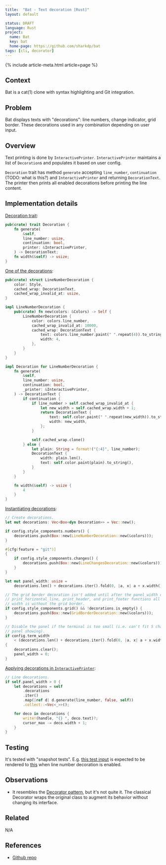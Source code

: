 ```yaml
---
title:  "Bat - Text decoration [Rust]"
layout: default

status: DRAFT
language: Rust
project:
  name: Bat
  key: bat
  home-page: https://github.com/sharkdp/bat
tags: [cli, decorator]
---
```


{% include article-meta.html article=page %}

## Context

Bat is a cat(1) clone with syntax highlighting and Git integration.

## Problem

Bat displays texts with "decorations": line numbers, change indicator, grid border. These decorations used in any combination depending on user input.

## Overview

Text printing is done by `InteractivePrinter`. `InteractivePrinter` maintains a list of `Decoration`s and populates it based on user config.

`Decoration` trait has method `generate` accepting `line_number`, `continuation` (TODO: what is this?) and `InteractivePrinter` and returning `DecorationText`. The printer then prints all enabled decorations before printing the line content.

## Implementation details

[Decoration trait](https://github.com/sharkdp/bat/blob/375d55aa5d7f3390e33febcc40a8d629b22926ae/src/decorations.rs#L12-L20):
```rust
pub(crate) trait Decoration {
    fn generate(
        &self,
        line_number: usize,
        continuation: bool,
        printer: &InteractivePrinter,
    ) -> DecorationText;
    fn width(&self) -> usize;
}
```

[One of the decorations](https://github.com/sharkdp/bat/blob/375d55aa5d7f3390e33febcc40a8d629b22926ae/src/decorations.rs#L22-L70):
```rust
pub(crate) struct LineNumberDecoration {
    color: Style,
    cached_wrap: DecorationText,
    cached_wrap_invalid_at: usize,
}

impl LineNumberDecoration {
    pub(crate) fn new(colors: &Colors) -> Self {
        LineNumberDecoration {
            color: colors.line_number,
            cached_wrap_invalid_at: 10000,
            cached_wrap: DecorationText {
                text: colors.line_number.paint(" ".repeat(4)).to_string(),
                width: 4,
            },
        }
    }
}

impl Decoration for LineNumberDecoration {
    fn generate(
        &self,
        line_number: usize,
        continuation: bool,
        _printer: &InteractivePrinter,
    ) -> DecorationText {
        if continuation {
            if line_number > self.cached_wrap_invalid_at {
                let new_width = self.cached_wrap.width + 1;
                return DecorationText {
                    text: self.color.paint(" ".repeat(new_width)).to_string(),
                    width: new_width,
                };
            }

            self.cached_wrap.clone()
        } else {
            let plain: String = format!("{:4}", line_number);
            DecorationText {
                width: plain.len(),
                text: self.color.paint(plain).to_string(),
            }
        }
    }

    fn width(&self) -> usize {
        4
    }
}
```

[Instantiating decorations](https://github.com/sharkdp/bat/blob/375d55aa5d7f3390e33febcc40a8d629b22926ae/src/printer.rs#L133-L164):

```rust
// Create decorations.
let mut decorations: Vec<Box<dyn Decoration>> = Vec::new();

if config.style_components.numbers() {
    decorations.push(Box::new(LineNumberDecoration::new(&colors)));
}

#[cfg(feature = "git")]
{
    if config.style_components.changes() {
        decorations.push(Box::new(LineChangesDecoration::new(&colors)));
    }
}

let mut panel_width: usize =
    decorations.len() + decorations.iter().fold(0, |a, x| a + x.width());

// The grid border decoration isn't added until after the panel_width calculation, since the
// print_horizontal_line, print_header, and print_footer functions all assume the panel
// width is without the grid border.
if config.style_components.grid() && !decorations.is_empty() {
    decorations.push(Box::new(GridBorderDecoration::new(&colors)));
}

// Disable the panel if the terminal is too small (i.e. can't fit 5 characters with the
// panel showing).
if config.term_width
    < (decorations.len() + decorations.iter().fold(0, |a, x| a + x.width())) + 5
{
    decorations.clear();
    panel_width = 0;
}
```

[Applying decorations in `InteractivePrinter`](https://github.com/sharkdp/bat/blob/375d55aa5d7f3390e33febcc40a8d629b22926ae/src/printer.rs#L412-L424):
```rust
// Line decorations.
if self.panel_width > 0 {
    let decorations = self
        .decorations
        .iter()
        .map(|ref d| d.generate(line_number, false, self))
        .collect::<Vec<_>>();

    for deco in decorations {
        write!(handle, "{} ", deco.text)?;
        cursor_max -= deco.width + 1;
    }
}
```

## Testing

It's tested with "snapshot tests". E.g. [this test input](https://github.com/sharkdp/bat/blob/master/tests/snapshots/sample.rs) is expected to be rendered to [this](https://github.com/sharkdp/bat/blob/master/tests/snapshots/output/numbers.snapshot.txt) when line number decoration is enabled.

## Observations

* It resembles the [Decorator pattern](https://en.wikipedia.org/wiki/Decorator_pattern), but it's not quite it. The classical Decorator wraps the original class to augment its behavior without changing its interface.

## Related

N/A

## References

* [Github repo](https://github.com/sharkdp/bat)
